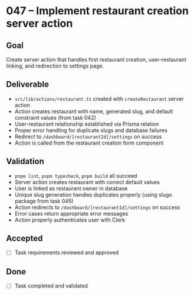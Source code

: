 # 047 – Implement restaurant creation server action

## Goal

Create server action that handles first restaurant creation, user-restaurant linking, and redirection to settings page.

## Deliverable

- `src/lib/actions/restaurant.ts` created with `createRestaurant` server action
- Action creates restaurant with name, generated slug, and default constraint values (from task 042)
- User-restaurant relationship established via Prisma relation
- Proper error handling for duplicate slugs and database failures
- Redirect to `/dashboard/[restaurantId]/settings` on success
- Action is called from the restaurant creation form component

## Validation

- `pnpm lint`, `pnpm typecheck`, `pnpm build` all succeed
- Server action creates restaurant with correct default values
- User is linked as restaurant owner in database
- Unique slug generation handles duplicates properly (using slugo package from task 045)
- Action redirects to `/dashboard/[restaurantId]/settings` on success
- Error cases return appropriate error messages
- Action properly authenticates user with Clerk

## Accepted

- [ ] Task requirements reviewed and approved

## Done

- [ ] Task completed and validated
